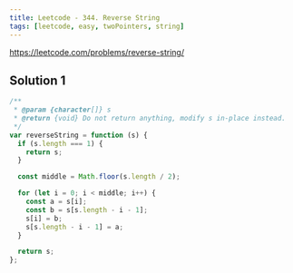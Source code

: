 ```yaml
---
title: Leetcode - 344. Reverse String
tags: [leetcode, easy, twoPointers, string]
---
```


https://leetcode.com/problems/reverse-string/

## Solution 1

```js
/**
 * @param {character[]} s
 * @return {void} Do not return anything, modify s in-place instead.
 */
var reverseString = function (s) {
  if (s.length === 1) {
    return s;
  }

  const middle = Math.floor(s.length / 2);

  for (let i = 0; i < middle; i++) {
    const a = s[i];
    const b = s[s.length - i - 1];
    s[i] = b;
    s[s.length - i - 1] = a;
  }

  return s;
};
```
